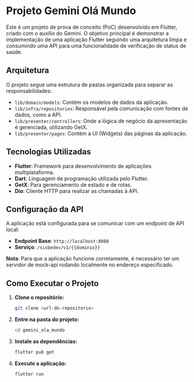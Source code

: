 # Projeto Gemini Olá Mundo

Este é um projeto de prova de conceito (PoC) desenvolvido em Flutter, criado com o auxílio do Gemini. O objetivo principal é demonstrar a implementação de uma aplicação Flutter seguindo uma arquitetura limpa e consumindo uma API para uma funcionalidade de verificação de status de saúde.

## Arquitetura

O projeto segue uma estrutura de pastas organizada para separar as responsabilidades:

- `lib/domain/models`: Contém os modelos de dados da aplicação.
- `lib/infra/repositories`: Responsável pela comunicação com fontes de dados, como a API.
- `lib/presenter/controllers`: Onde a lógica de negócio da apresentação é gerenciada, utilizando GetX.
- `lib/presenter/pages`: Contém a UI (Widgets) das páginas da aplicação.

## Tecnologias Utilizadas

- **Flutter**: Framework para desenvolvimento de aplicações multiplataforma.
- **Dart**: Linguagem de programação utilizada pelo Flutter.
- **GetX**: Para gerenciamento de estado e de rotas.
- **Dio**: Cliente HTTP para realizar as chamadas à API.

## Configuração da API

A aplicação está configurada para se comunicar com um endpoint de API local:

- **Endpoint Base**: `http://localhost:8088`
- **Serviço**: `/sisbedev/v1/{{dominio}}`

**Nota**: Para que a aplicação funcione corretamente, é necessário ter um servidor de mock-api rodando localmente no endereço especificado.

## Como Executar o Projeto

1.  **Clone o repositório:**
    ```bash
    git clone <url-do-repositorio>
    ```
2.  **Entre na pasta do projeto:**
    ```bash
    cd gemini_ola_mundo
    ```
3.  **Instale as dependências:**
    ```bash
    flutter pub get
    ```
4.  **Execute a aplicação:**
    ```bash
    flutter run
    ```